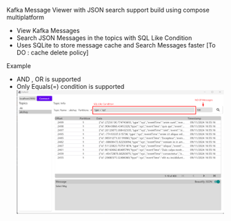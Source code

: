 Kafka Message Viewer with JSON search support build using compose multiplatform

* View Kafka Messages
* Search JSON  Messages in the topics with SQL Like Condition
* Uses SQLite to store message cache and Search Messages faster [To DO : cache delete policy]

Example
* AND , OR is supported
* Only Equals(=) condition is supported
![alt text](https://github.com/akshayherle11/KafkaUI/blob/master/example.png?raw=true)
